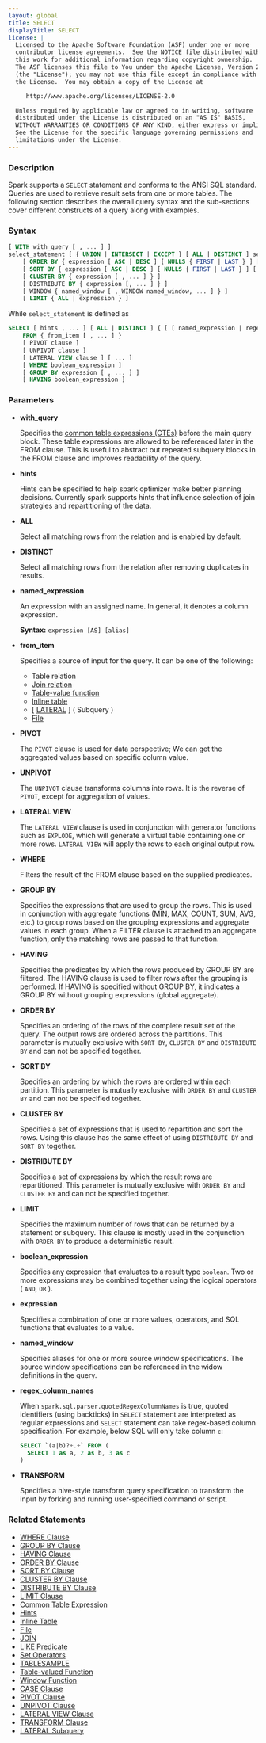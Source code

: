 ```yaml
---
layout: global
title: SELECT
displayTitle: SELECT
license: |
  Licensed to the Apache Software Foundation (ASF) under one or more
  contributor license agreements.  See the NOTICE file distributed with
  this work for additional information regarding copyright ownership.
  The ASF licenses this file to You under the Apache License, Version 2.0
  (the "License"); you may not use this file except in compliance with
  the License.  You may obtain a copy of the License at

     http://www.apache.org/licenses/LICENSE-2.0

  Unless required by applicable law or agreed to in writing, software
  distributed under the License is distributed on an "AS IS" BASIS,
  WITHOUT WARRANTIES OR CONDITIONS OF ANY KIND, either express or implied.
  See the License for the specific language governing permissions and
  limitations under the License.
---
```


### Description

Spark supports a `SELECT` statement and conforms to the ANSI SQL standard. Queries are
used to retrieve result sets from one or more tables. The following section
describes the overall query syntax and the sub-sections cover different constructs
of a query along with examples.

### Syntax

```sql
[ WITH with_query [ , ... ] ]
select_statement [ { UNION | INTERSECT | EXCEPT } [ ALL | DISTINCT ] select_statement, ... ]
    [ ORDER BY { expression [ ASC | DESC ] [ NULLS { FIRST | LAST } ] [ , ... ] } ]
    [ SORT BY { expression [ ASC | DESC ] [ NULLS { FIRST | LAST } ] [ , ... ] } ]
    [ CLUSTER BY { expression [ , ... ] } ]
    [ DISTRIBUTE BY { expression [, ... ] } ]
    [ WINDOW { named_window [ , WINDOW named_window, ... ] } ]
    [ LIMIT { ALL | expression } ]
```

While `select_statement` is defined as
```sql
SELECT [ hints , ... ] [ ALL | DISTINCT ] { [ [ named_expression | regex_column_names ] [ , ... ] | TRANSFORM (...) ] }
    FROM { from_item [ , ... ] }
    [ PIVOT clause ]
    [ UNPIVOT clause ]
    [ LATERAL VIEW clause ] [ ... ] 
    [ WHERE boolean_expression ]
    [ GROUP BY expression [ , ... ] ]
    [ HAVING boolean_expression ]
```

### Parameters

* **with_query**

    Specifies the [common table expressions (CTEs)](sql-ref-syntax-qry-select-cte.html) before the main query block.
    These table expressions are allowed to be referenced later in the FROM clause. This is useful to abstract
    out repeated subquery blocks in the FROM clause and improves readability of the query.

* **hints**

    Hints can be specified to help spark optimizer make better planning decisions. Currently spark supports hints
    that influence selection of join strategies and repartitioning of the data.

* **ALL**

    Select all matching rows from the relation and is enabled by default.

* **DISTINCT**

    Select all matching rows from the relation after removing duplicates in results.

* **named_expression**

    An expression with an assigned name. In general, it denotes a column expression.

    **Syntax:** `expression [AS] [alias]`

* **from_item**

     Specifies a source of input for the query. It can be one of the following:
     * Table relation
     * [Join relation](sql-ref-syntax-qry-select-join.html)
     * [Table-value function](sql-ref-syntax-qry-select-tvf.html)
     * [Inline table](sql-ref-syntax-qry-select-inline-table.html)
     * [ [LATERAL](sql-ref-syntax-qry-select-lateral-subquery.html) ] ( Subquery )
     * [File](sql-ref-syntax-qry-select-file.html)
     
* **PIVOT**

     The `PIVOT` clause is used for data perspective; We can get the aggregated values based on specific column value.

* **UNPIVOT**

     The `UNPIVOT` clause transforms columns into rows. It is the reverse of `PIVOT`, except for aggregation of values.

* **LATERAL VIEW**
     
     The `LATERAL VIEW` clause is used in conjunction with generator functions such as `EXPLODE`, which will generate a virtual table containing one or more rows. `LATERAL VIEW` will apply the rows to each original output row.
 
* **WHERE**

     Filters the result of the FROM clause based on the supplied predicates.

* **GROUP BY**

     Specifies the expressions that are used to group the rows. This is used in conjunction with aggregate functions
     (MIN, MAX, COUNT, SUM, AVG, etc.) to group rows based on the grouping expressions and aggregate values in each group.
     When a FILTER clause is attached to an aggregate function, only the matching rows are passed to that function.

* **HAVING**

     Specifies the predicates by which the rows produced by GROUP BY are filtered. The HAVING clause is used to
     filter rows after the grouping is performed. If HAVING is specified without GROUP BY, it indicates a GROUP BY
     without grouping expressions (global aggregate).

* **ORDER BY**

     Specifies an ordering of the rows of the complete result set of the query. The output rows are ordered
     across the partitions. This parameter is mutually exclusive with `SORT BY`,
     `CLUSTER BY` and `DISTRIBUTE BY` and can not be specified together.

* **SORT BY**

     Specifies an ordering by which the rows are ordered within each partition. This parameter is mutually
     exclusive with `ORDER BY` and `CLUSTER BY` and can not be specified together.

* **CLUSTER BY**

     Specifies a set of expressions that is used to repartition and sort the rows. Using this clause has
     the same effect of using `DISTRIBUTE BY` and `SORT BY` together.

* **DISTRIBUTE BY**

     Specifies a set of expressions by which the result rows are repartitioned. This parameter is mutually
     exclusive with `ORDER BY` and `CLUSTER BY` and can not be specified together.

* **LIMIT**

     Specifies the maximum number of rows that can be returned by a statement or subquery. This clause
     is mostly used in the conjunction with `ORDER BY` to produce a deterministic result.

* **boolean_expression**

     Specifies any expression that evaluates to a result type `boolean`. Two or
     more expressions may be combined together using the logical
     operators ( `AND`, `OR` ).

* **expression**

     Specifies a combination of one or more values, operators, and SQL functions that evaluates to a value.

* **named_window**

     Specifies aliases for one or more source window specifications. The source window specifications can
     be referenced in the widow definitions in the query.
     
* **regex_column_names**

     When `spark.sql.parser.quotedRegexColumnNames` is true, quoted identifiers (using backticks) in `SELECT`
     statement are interpreted as regular expressions and `SELECT` statement can take regex-based column specification.
     For example, below SQL will only take column `c`:

     ```sql
     SELECT `(a|b)?+.+` FROM (
       SELECT 1 as a, 2 as b, 3 as c
     )
     ```

* **TRANSFORM**

     Specifies a hive-style transform query specification to transform the input by forking and running user-specified command or script.

### Related Statements

* [WHERE Clause](sql-ref-syntax-qry-select-where.html)
* [GROUP BY Clause](sql-ref-syntax-qry-select-groupby.html)
* [HAVING Clause](sql-ref-syntax-qry-select-having.html)
* [ORDER BY Clause](sql-ref-syntax-qry-select-orderby.html)
* [SORT BY Clause](sql-ref-syntax-qry-select-sortby.html)
* [CLUSTER BY Clause](sql-ref-syntax-qry-select-clusterby.html)
* [DISTRIBUTE BY Clause](sql-ref-syntax-qry-select-distribute-by.html)
* [LIMIT Clause](sql-ref-syntax-qry-select-limit.html)
* [Common Table Expression](sql-ref-syntax-qry-select-cte.html)
* [Hints](sql-ref-syntax-qry-select-hints.html)
* [Inline Table](sql-ref-syntax-qry-select-inline-table.html)
* [File](sql-ref-syntax-qry-select-file.html)
* [JOIN](sql-ref-syntax-qry-select-join.html)
* [LIKE Predicate](sql-ref-syntax-qry-select-like.html)
* [Set Operators](sql-ref-syntax-qry-select-setops.html)
* [TABLESAMPLE](sql-ref-syntax-qry-select-sampling.html)
* [Table-valued Function](sql-ref-syntax-qry-select-tvf.html)
* [Window Function](sql-ref-syntax-qry-select-window.html)
* [CASE Clause](sql-ref-syntax-qry-select-case.html)
* [PIVOT Clause](sql-ref-syntax-qry-select-pivot.html)
* [UNPIVOT Clause](sql-ref-syntax-qry-select-unpivot.html)
* [LATERAL VIEW Clause](sql-ref-syntax-qry-select-lateral-view.html)
* [TRANSFORM Clause](sql-ref-syntax-qry-select-transform.html)
* [LATERAL Subquery](sql-ref-syntax-qry-select-lateral-subquery.html)
